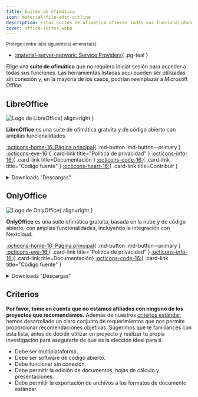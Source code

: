 ```yaml
---
title: Suites de ofimática
icon: material/file-edit-outline
description: Estas suites de ofimática ofrecen todas sus funcionalidades sin una cuenta y pueden ser utilizadas sin conexión.
cover: office-suites.webp
---
```


<small>Protege contra la(s) siguiente(s) amenaza(s):</small>

- [:material-server-network: Service Providers](basics/common-threats.md#privacy-from-service-providers){ .pg-teal }

Elige una **suite de ofimática** que no requiera iniciar sesión para acceder a todas sus funciones. Las herramientas listadas aquí pueden ser utilizadas sin conexión y, en la mayoría de los casos, podrían reemplazar a Microsoft Office.

## LibreOffice

<div class="admonition recommendation" markdown>

![Logo de LibreOffice](assets/img/office-suites/libreoffice.svg){ align=right }

**LibreOffice** es una suite de ofimática gratuita y de código abierto con amplias funcionalidades.

[:octicons-home-16: Página principal](https://libreoffice.org){ .md-button .md-button--primary }
[:octicons-eye-16:](https://libreoffice.org/about-us/privacy/privacy-policy-en){ .card-link title="Política de privacidad" }
[:octicons-info-16:](https://documentation.libreoffice.org/en/english-documentation){ .card-link title=Documentación }
[:octicons-code-16:](https://libreoffice.org/about-us/source-code){ .card-link title="Código fuente" }
[:octicons-heart-16:](https://libreoffice.org/donate){ .card-link title=Contribuir }

<details class="downloads" markdown>
<summary>Downloads "Descargas"</summary>

- [:simple-googleplay: Google Play](https://libreoffice.org/download/android-and-ios)
- [:simple-appstore: App Store](https://libreoffice.org/download/android-and-ios)
- [:fontawesome-brands-windows: Windows](https://libreoffice.org/download/download)
- [:simple-apple: macOS](https://libreoffice.org/download/download)
- [:simple-linux: Linux](https://libreoffice.org/download/download)
- [:simple-flathub: Flathub](https://flathub.org/apps/details/org.libreoffice.LibreOffice)

</details>

</div>

## OnlyOffice

<div class="admonition recommendation" markdown>

![Logo de OnlyOffice](assets/img/office-suites/onlyoffice.svg){ align=right }

**OnlyOffice** es una suite ofimática gratuita, basada en la nube y de código abierto, con amplias funcionalidades, incluyendo la integración con Nextcloud.

[:octicons-home-16: Página principal](https://onlyoffice.com){ .md-button .md-button--primary }
[:octicons-eye-16:](https://help.onlyoffice.com/products/files/doceditor.aspx?fileid=5048502\&doc=SXhWMEVzSEYxNlVVaXJJeUVtS0kyYk14YWdXTEFUQmRWL250NllHNUFGbz0_IjUwNDg1MDIi0){ .card-link title="Política de privacidad" }
[:octicons-info-16:](https://helpcenter.onlyoffice.com/userguides.aspx){ .card-link title=Documentación}
[:octicons-code-16:](https://github.com/ONLYOFFICE){ .card-link title="Código fuente" }

<details class="downloads" markdown>
<summary>Downloads "Descargas"</summary>

- [:simple-googleplay: Google Play](https://play.google.com/store/apps/details?id=com.onlyoffice.documents)
- [:simple-appstore: App Store](https://apps.apple.com/app/id944896972)
- [:fontawesome-brands-windows: Windows](https://onlyoffice.com/download-desktop.aspx)
- [:simple-apple: macOS](https://onlyoffice.com/download-desktop.aspx)
- [:simple-linux: Linux](https://onlyoffice.com/download-desktop.aspx)
- [:simple-flathub: Flathub](https://flathub.org/apps/details/org.onlyoffice.desktopeditors)

</details>

</div>

## Criterios

**Por favor, tome en cuenta que no estamos afiliados con ninguno de los proyectos que recomendamos.** Además de nuestros [criterios estándar](about/criteria.md), hemos desarrollado un claro conjunto de requerimientos que nos permite proporcionar recomendaciones objetivas. Sugerimos que te familiarices con esta lista, antes de decidir utilizar un proyecto y realizar tu propia investigación para asegurarte de que es la elección ideal para ti.

- Debe ser multiplataforma.
- Debe ser software de código abierto.
- Debe funcionar sin conexión.
- Debe permitir la edición de documentos, hojas de cálculo y presentaciones.
- Debe permitir la exportación de archivos a los formatos de documento estándar.
